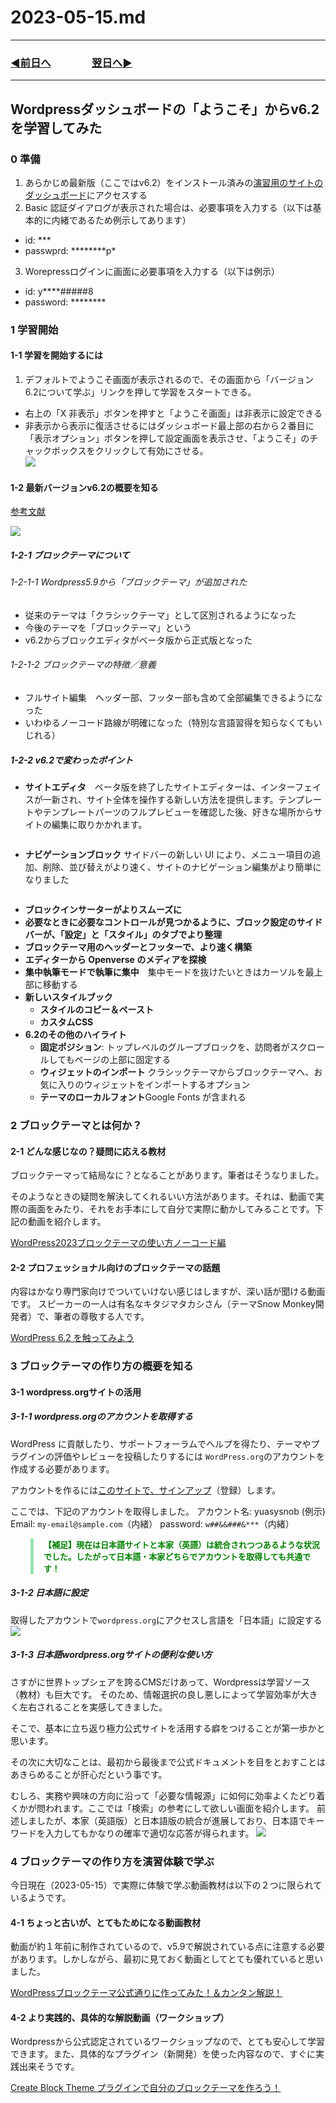 # 2023-05-15.md

---
### [◀️前日へ](https://github.com/yuasys/chatty-journal/blob/main/2023/05/2023-05-14.md)&emsp;&emsp;&emsp;&emsp;[翌日へ▶️](https://github.com/yuasys/chatty-journal/blob/main/2023/05/2023-05-16.md)
---

Wordpressダッシュボードの「ようこそ」からv6.2を学習してみた
---

### 0 準備
1. あらかじめ最新版（ここではv6.2）をインストール済みの[演習用のサイトのダッシュボード](https://dev01.yuasys.org/wp-admin/)にアクセスする
2. Basic 認証ダイアログが表示された場合は、必要事項を入力する（以下は基本的に内緒であるため例示してあります）
  - id: \*\*\*
  - passwprd: \*\*\*\*\*\*\*\*p\*
3. Worepressログインに画面に必要事項を入力する（以下は例示）
  - id: y\*\*\*\*#####8
  - password: \*\*\*\*\*\*\*\*

### 1 学習開始

#### 1-1 学習を開始するには

1. デフォルトでようこそ画面が表示されるので、その画面から「バージョン6.2について学ぶ」リンクを押して学習をスタートできる。
  - 右上の「X 非表示」ボタンを押すと「ようこそ画面」は非表示に設定できる
  - 非表示から表示に復活させるにはダッシュボード最上部の右から２番目に「表示オプション」ボタンを押して設定画面を表示させ、「ようこそ」のチャックボックスをクリックして有効にさせる。<br>
  ![](https://hackmd.io/_uploads/BJhwKu6V3.png)
  
#### 1-2 最新バージョンv6.2の概要を知る
[参考文献](https://ja.wordpress.org/category/releases/)

![](https://hackmd.io/_uploads/r16JJ2T4h.png)

##### 1-2-1 ブロックテーマについて

###### 1-2-1-1 Wordpress5.9から「ブロックテーマ」が追加された
- 従来のテーマは「クラシックテーマ」として区別されるようになった
- 今後のテーマを「ブロックテーマ」という
- v6.2からブロックエディタがベータ版から正式版となった

###### 1-2-1-2 ブロックテーマの特徴／意義
- フルサイト編集　ヘッダー部、フッター部も含めて全部編集できるようになった
- いわゆるノーコード路線が明確になった（特別な言語習得を知らなくてもいじれる）

##### 1-2-2 v6.2で変わったポイント
- **サイトエディタ**　ベータ版を終了したサイトエディターは、インターフェイスが一新され、サイト全体を操作する新しい方法を提供します。テンプレートやテンプレートパーツのフルプレビューを確認した後、好きな場所からサイトの編集に取りかかれます。

<img class="s" src="https://hackmd.io/_uploads/rJkptxR43.png" alt="">

- **ナビゲーションブロック** サイドバーの新しい UI により、メニュー項目の追加、削除、並び替えがより速く、サイトのナビゲーション編集がより簡単になりました

 <img class="s" src="https://hackmd.io/_uploads/BkAj--A42.png" alt="">

- **ブロックインサーターがよりスムーズに**
- **必要なときに必要なコントロールが見つかるように、ブロック設定のサイドバーが、「設定」と「スタイル」のタブでより整理**
- **ブロックテーマ用のヘッダーとフッターで、より速く構築**
- **エディターから Openverse のメディアを探検**
- **集中執筆モードで執筆に集中**　集中モードを抜けたいときはカーソルを最上部に移動する
- **新しいスタイルブック**
  - **スタイルのコピー＆ペースト**
  - **カスタムCSS**
- **6.2のその他のハイライト**
  - **固定ポジション**: トップレベルのグループブロックを、訪問者がスクロールしてもページの上部に固定する
  - **ウィジェットのインポート** クラシックテーマからブロックテーマへ、お気に入りのウィジェットをインポートするオプション
  - **テーマのローカルフォント**Google Fonts が含まれる

### 2 ブロックテーマとは何か？

#### 2-1 どんな感じなの？疑問に応える教材

ブロックテーマって結局なに？となることがあります。筆者はそうなりました。

そのようなときの疑問を解決してくれるいい方法があります。それは、動画で実際の画面をみたり、それをお手本にして自分で実際に動かしてみることです。下記の動画を紹介します。

[WordPress2023ブロックテーマの使い方ノーコード編](https://youtu.be/GORq_nMDavA)

#### 2-2 プロフェッショナル向けのブロックテーマの話題

内容はかなり専門家向けでついていけない感じはしますが、深い話が聞ける動画です。
スピーカーの一人は有名なキタジマタカシさん（テーマSnow Monkey開発者）で、筆者の尊敬する人です。

[WordPress 6.2 を触ってみよう](https://www.youtube.com/live/hmJFsO6rTHo?feature=share)

### 3 ブロックテーマの作り方の概要を知る

#### 3-1 wordpress.orgサイトの活用
##### 3-1-1 wordpress.orgのアカウントを取得する

WordPress に貢献したり、サポートフォーラムでヘルプを得たり、テーマやプラグインの評価やレビューを投稿したりするには     `WordPress.org`のアカウントを作成する必要があります。

アカウントを作るには[このサイトで、サインアップ](https://login.wordpress.org/register?locale=ja)（登録）します。

ここでは、下記のアカウントを取得しました。
アカウント名: yuasysnob (例示)
Email: `my-email@sample.com`（内緒）
password: `w##&&###&***`（内緒）

<p style="font-size:small;color:green;font-weight:bold;margin-left:2rem;padding-left:1rem;border-left: solid 5px rgba(50,200,100,.5)">
  【補足】現在は日本語サイトと本家（英語）は統合されつつあるような状況でした。したがって日本語・本家どちらでアカウントを取得しても共通です！</p>

##### 3-1-2 日本語に設定

取得したアカウントで`wordpress.org`にアクセスし言語を「日本語」に設定する
![](https://hackmd.io/_uploads/BJbBveJrh.png)

##### 3-1-3 日本語wordpress.orgサイトの便利な使い方

さすがに世界トップシェアを誇るCMSだけあって、Wordpressは学習ソース（教材）も巨大です。
そのため、情報選択の良し悪しによって学習効率が大きく左右されることを実感してきました。

そこで、基本に立ち返り極力公式サイトを活用する癖をつけることが第一歩かと思います。

その次に大切なことは、最初から最後まで公式ドキュメントを目をとおすことはあきらめることが肝心だという事です。

むしろ、実務や興味の方向に沿って「必要な情報源」に如何に効率よくたどり着くかが問われます。ここでは「検索」の参考にして欲しい画面を紹介します。
前述しましたが、本家（英語版）と日本語版の統合が進展しており、日本語でキーワードを入力してもかなりの確率で適切な応答が得られます。
![](https://hackmd.io/_uploads/ByP2FZJB2.png)


### 4 ブロックテーマの作り方を演習体験で学ぶ

今日現在（2023-05-15）で実際に体験で学ぶ動画教材は以下の２つに限られているようです。

#### 4-1 ちょっと古いが、とてもためになる動画教材

動画が約１年前に制作されているので、v5.9で解説されている点に注意する必要があります。しかしながら、最初に見ておく動画としてとても優れていると思いました。

[WordPressブロックテーマ公式通りに作ってみた！＆カンタン解説！](https://youtu.be/SALPTuS358I)

#### 4-2 より実践的、具体的な解説動画（ワークショップ）

Wordpressから公式認定されているワークショップなので、とても安心して学習できます。また、具体的なプラグイン（新開発）を使った内容なので、すぐに実践出来そうです。

[Create Block Theme プラグインで自分のブロックテーマを作ろう！](https://youtu.be/ZNB-TVjKbrg)
